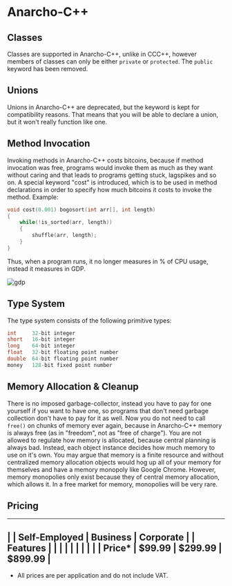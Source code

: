 # Anarcho-C++

## Classes
Classes are supported in Anarcho-C++, unlike in CCC++, however members of classes can only be either `private` or `protected`. The `public` keyword has been removed.

## Unions
Unions in Anarcho-C++ are deprecated, but the keyword is kept for compatibility reasons. That means that you will be able to declare a union, but it won't really function like one.

## Method Invocation
Invoking methods in Anarcho-C++ costs bitcoins, because if method invocation was free, programs would invoke them as much as they want without caring and that leads to programs getting stuck, lagspikes and so on. A special keyword "cost" is introduced, which is to be used in method declarations in order to specify how much bitcoins it costs to invoke the method. Example:

```cpp
void cost(0.001) bogosort(int arr[], int length)
{
	while(!is_sorted(arr, length))
	{
		shuffle(arr, length);
	}
}
```

Thus, when a program runs, it no longer measures in % of CPU usage, instead it measures in GDP.

![gdp](https://user-images.githubusercontent.com/12459664/30664964-2685e926-9e58-11e7-9270-c1d896392b8c.png)

## Type System
The type system consists of the following primitive types:
```cpp
int 	32-bit integer
short	16-bit integer
long	64-bit integer
float	32-bit floating point number
double	64-bit floating point number
money	128-bit fixed point number
```

## Memory Allocation & Cleanup
There is no imposed garbage-collector, instead you have to pay for one yourself if you want to have one, so programs that don't need garbage collection don't have to pay for it as well. Now you do not need to call `free()` on chunks of memory ever again, because in Anarcho-C++ memory is always free (as in "freedom", not as "free of charge").
You are not allowed to regulate how memory is allocated, because central planning is always bad. Instead, each object instance decides how much memory to use on it's own. You may argue that memory is a finite resource and without centralized memory allocation objects would hog up all of your memory for themselves and have a memory monopoly like Google Chrome. However, memory monopolies only exist because they of central memory allocation, which allows it. In a free market for memory, monopolies will be very rare.

## Pricing

---------------------------------------------------
|          | Self-Employed | Business | Corporate |
| Features |               |          |           |
|          |               |          |           |
| Price*   | $99.99        | $299.99  | $899.99   |
---------------------------------------------------

* All prices are per application and do not include VAT.
